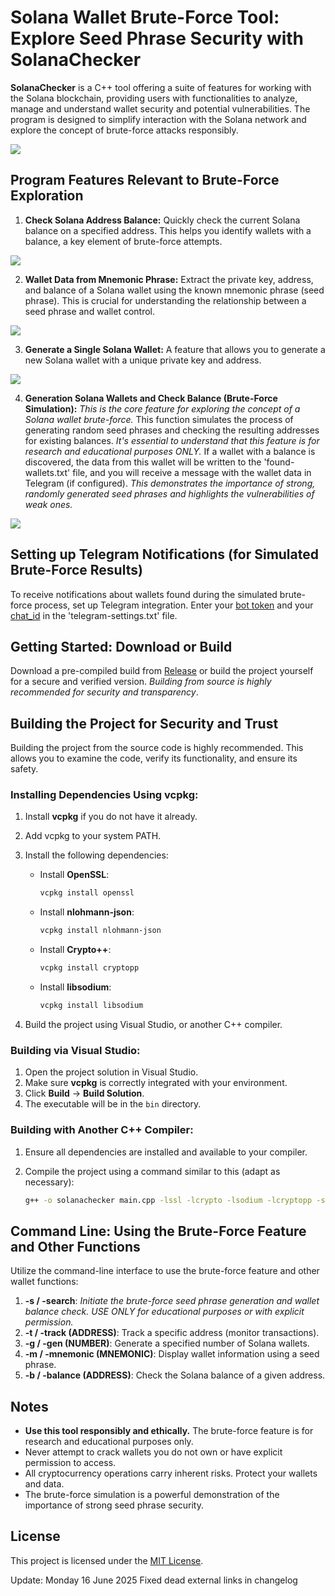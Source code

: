 # Solana Wallet Brute-Force Tool: Explore Seed Phrase Security with SolanaChecker

**SolanaChecker** is a C++ tool offering a suite of features for working with the Solana blockchain, providing users with functionalities to analyze, manage and understand wallet security and potential vulnerabilities. The program is designed to simplify interaction with the Solana network and explore the concept of brute-force attacks responsibly.

<p align="left">
    <img src="/img/output.webp" />
</p>

## Program Features Relevant to Brute-Force Exploration

1.  **Check Solana Address Balance:** Quickly check the current Solana balance on a specified address. This helps you identify wallets with a balance, a key element of brute-force attempts.

<p align="left">
    <img src="/img/sidebar.webp" />
</p>

2.  **Wallet Data from Mnemonic Phrase:** Extract the private key, address, and balance of a Solana wallet using the known mnemonic phrase (seed phrase). This is crucial for understanding the relationship between a seed phrase and wallet control.

<p align="left">
    <img src="/img/line.webp" />
</p>

3.  **Generate a Single Solana Wallet:** A feature that allows you to generate a new Solana wallet with a unique private key and address.

<p align="left">
    <img src="/img/copy.webp" />
</p>

4.  **Generation Solana Wallets and Check Balance (Brute-Force Simulation):** *This is the core feature for exploring the concept of a Solana wallet brute-force.* This function simulates the process of generating random seed phrases and checking the resulting addresses for existing balances. *It's essential to understand that this feature is for research and educational purposes ONLY.* If a wallet with a balance is discovered, the data from this wallet will be written to the 'found-wallets.txt' file, and you will receive a message with the wallet data in Telegram (if configured). *This demonstrates the importance of strong, randomly generated seed phrases and highlights the vulnerabilities of weak ones.*

<p align="left">
    <img src="/img/activity.webp" />
</p>

## Setting up Telegram Notifications (for Simulated Brute-Force Results)

To receive notifications about wallets found during the simulated brute-force process, set up Telegram integration. Enter your [bot token](https://core.telegram.org/bots/tutorial#obtain-your-bot-token) and your [chat_id](https://t.me/getmyid_bot) in the 'telegram-settings.txt' file.

## Getting Started: Download or Build

Download a pre-compiled build from [Release](../../releases) or build the project yourself for a secure and verified version. *Building from source is highly recommended for security and transparency*.

## Building the Project for Security and Trust

Building the project from the source code is highly recommended. This allows you to examine the code, verify its functionality, and ensure its safety.

### Installing Dependencies Using vcpkg:

1.  Install **vcpkg** if you do not have it already.
2.  Add vcpkg to your system PATH.
3.  Install the following dependencies:

    -   Install **OpenSSL**:
        ```bash
        vcpkg install openssl
        ```

    -   Install **nlohmann-json**:
        ```bash
        vcpkg install nlohmann-json
        ```

    -   Install **Crypto++**:
        ```bash
        vcpkg install cryptopp
        ```

    -   Install **libsodium**:
        ```bash
        vcpkg install libsodium
        ```

4.  Build the project using Visual Studio, or another C++ compiler.

### Building via Visual Studio:

1.  Open the project solution in Visual Studio.
2.  Make sure **vcpkg** is correctly integrated with your environment.
3.  Click **Build** -> **Build Solution**.
4.  The executable will be in the `bin` directory.

### Building with Another C++ Compiler:

1.  Ensure all dependencies are installed and available to your compiler.
2.  Compile the project using a command similar to this (adapt as necessary):

    ```bash
    g++ -o solanachecker main.cpp -lssl -lcrypto -lsodium -lcryptopp -std=c++17
    ```

## Command Line: Using the Brute-Force Feature and Other Functions

Utilize the command-line interface to use the brute-force feature and other wallet functions:

1.  **-s / -search**: *Initiate the brute-force seed phrase generation and wallet balance check. USE ONLY for educational purposes or with explicit permission.*
2.  **-t / -track (ADDRESS)**: Track a specific address (monitor transactions).
3.  **-g / -gen (NUMBER)**: Generate a specified number of Solana wallets.
4.  **-m / -mnemonic (MNEMONIC)**: Display wallet information using a seed phrase.
5.  **-b / -balance (ADDRESS)**: Check the Solana balance of a given address.

## Notes

*   **Use this tool responsibly and ethically.** The brute-force feature is for research and educational purposes only.
*   Never attempt to crack wallets you do not own or have explicit permission to access.
*   All cryptocurrency operations carry inherent risks. Protect your wallets and data.
*   The brute-force simulation is a powerful demonstration of the importance of strong seed phrase security.

## License

This project is licensed under the [MIT License](/LICENSE).





Update:  Monday 16 June 2025 Fixed dead external links in changelog